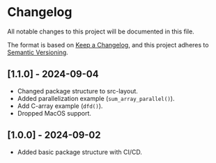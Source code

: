 # Changelog

All notable changes to this project will be documented in this file.

The format is based on [Keep a Changelog](https://keepachangelog.com/en/1.1.0/),
and this project adheres to [Semantic Versioning](https://semver.org/spec/v2.0.0.html).

## [1.1.0] - 2024-09-04

- Changed package structure to src-layout.
- Added parallelization example (`sum_array_parallel()`).
- Add C-array example (`dfd()`).
- Dropped MacOS support.

## [1.0.0] - 2024-09-02

- Added basic package structure with CI/CD.
